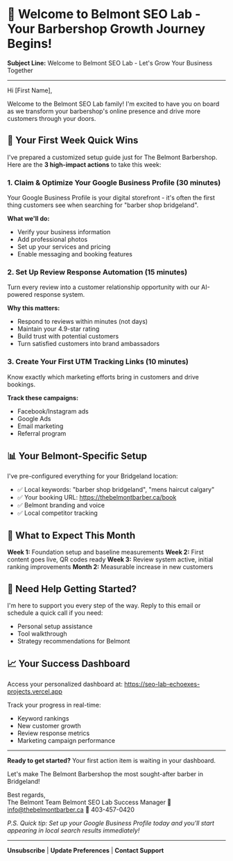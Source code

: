 # 🎉 Welcome to Belmont SEO Lab - Your Barbershop Growth Journey Begins!

**Subject Line:** Welcome to Belmont SEO Lab - Let's Grow Your Business Together

---

Hi [First Name],

Welcome to the Belmont SEO Lab family! I'm excited to have you on board as we transform your barbershop's online presence and drive more customers through your doors.

## 🚀 Your First Week Quick Wins

I've prepared a customized setup guide just for The Belmont Barbershop. Here are the **3 high-impact actions** to take this week:

### 1. **Claim & Optimize Your Google Business Profile** (30 minutes)
Your Google Business Profile is your digital storefront - it's often the first thing customers see when searching for "barber shop bridgeland".

**What we'll do:**
- Verify your business information
- Add professional photos
- Set up your services and pricing
- Enable messaging and booking features

### 2. **Set Up Review Response Automation** (15 minutes)
Turn every review into a customer relationship opportunity with our AI-powered response system.

**Why this matters:**
- Respond to reviews within minutes (not days)
- Maintain your 4.9-star rating
- Build trust with potential customers
- Turn satisfied customers into brand ambassadors

### 3. **Create Your First UTM Tracking Links** (10 minutes)
Know exactly which marketing efforts bring in customers and drive bookings.

**Track these campaigns:**
- Facebook/Instagram ads
- Google Ads
- Email marketing
- Referral program

## 📊 Your Belmont-Specific Setup

I've pre-configured everything for your Bridgeland location:
- ✅ Local keywords: "barber shop bridgeland", "mens haircut calgary"
- ✅ Your booking URL: https://thebelmontbarber.ca/book
- ✅ Belmont branding and voice
- ✅ Local competitor tracking

## 🎯 What to Expect This Month

**Week 1:** Foundation setup and baseline measurements
**Week 2:** First content goes live, QR codes ready
**Week 3:** Review system active, initial ranking improvements
**Month 2:** Measurable increase in new customers

## 💬 Need Help Getting Started?

I'm here to support you every step of the way. Reply to this email or schedule a quick call if you need:
- Personal setup assistance
- Tool walkthrough
- Strategy recommendations for Belmont

## 📈 Your Success Dashboard

Access your personalized dashboard at: https://seo-lab-echoexes-projects.vercel.app

Track your progress in real-time:
- Keyword rankings
- New customer growth
- Review response metrics
- Marketing campaign performance

---

**Ready to get started?** Your first action item is waiting in your dashboard.

Let's make The Belmont Barbershop the most sought-after barber in Bridgeland!

Best regards,  
The Belmont Team
Belmont SEO Lab Success Manager
📧 info@thebelmontbarber.ca
📱 403-457-0420

*P.S. Quick tip: Set up your Google Business Profile today and you'll start appearing in local search results immediately!*

---

**Unsubscribe** | **Update Preferences** | **Contact Support**
